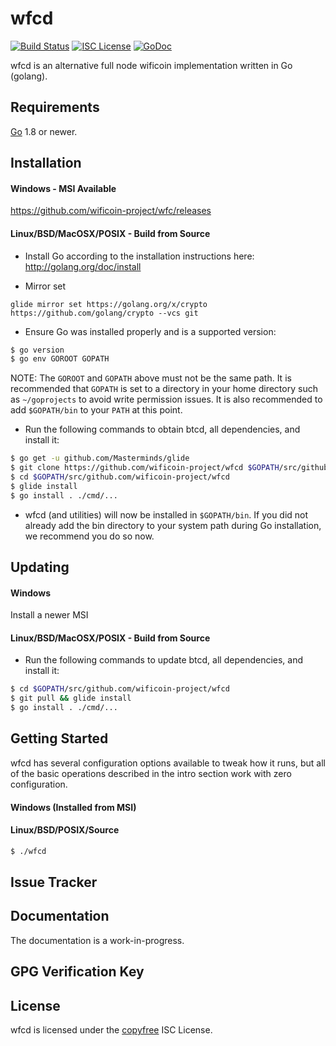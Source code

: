 wfcd
====

[![Build Status](https://travis-ci.org/btcsuite/btcd.png?branch=master)](https://travis-ci.org/btcsuite/btcd)
[![ISC License](http://img.shields.io/badge/license-ISC-blue.svg)](http://copyfree.org)
[![GoDoc](https://img.shields.io/badge/godoc-reference-blue.svg)](http://godoc.org/github.com/btcsuite/btcd)

wfcd is an alternative full node wificoin implementation written in Go (golang).


## Requirements

[Go](http://golang.org) 1.8 or newer.

## Installation

#### Windows - MSI Available

https://github.com/wificoin-project/wfc/releases

#### Linux/BSD/MacOSX/POSIX - Build from Source

- Install Go according to the installation instructions here:
  http://golang.org/doc/install

- Mirror set

```
glide mirror set https://golang.org/x/crypto https://github.com/golang/crypto --vcs git
```

- Ensure Go was installed properly and is a supported version:

```bash
$ go version
$ go env GOROOT GOPATH
```

NOTE: The `GOROOT` and `GOPATH` above must not be the same path.  It is
recommended that `GOPATH` is set to a directory in your home directory such as
`~/goprojects` to avoid write permission issues.  It is also recommended to add
`$GOPATH/bin` to your `PATH` at this point.

- Run the following commands to obtain btcd, all dependencies, and install it:

```bash
$ go get -u github.com/Masterminds/glide
$ git clone https://github.com/wificoin-project/wfcd $GOPATH/src/github.com/wificoin-project/wfcd
$ cd $GOPATH/src/github.com/wificoin-project/wfcd
$ glide install
$ go install . ./cmd/...
```

- wfcd (and utilities) will now be installed in ```$GOPATH/bin```.  If you did
  not already add the bin directory to your system path during Go installation,
  we recommend you do so now.

## Updating

#### Windows

Install a newer MSI

#### Linux/BSD/MacOSX/POSIX - Build from Source

- Run the following commands to update btcd, all dependencies, and install it:

```bash
$ cd $GOPATH/src/github.com/wificoin-project/wfcd
$ git pull && glide install
$ go install . ./cmd/...
```

## Getting Started

wfcd has several configuration options available to tweak how it runs, but all
of the basic operations described in the intro section work with zero
configuration.

#### Windows (Installed from MSI)



#### Linux/BSD/POSIX/Source

```bash
$ ./wfcd
```


## Issue Tracker


## Documentation

The documentation is a work-in-progress.  

## GPG Verification Key


## License

wfcd is licensed under the [copyfree](http://copyfree.org) ISC License.
